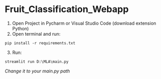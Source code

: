 # Fruit_Classification_Webapp

1. Open Project in Pycharm or Visual Studio Code (download extension Python)
2. Open terminal and run:

```commandline
pip install -r requirements.txt
```
3. Run:

```commandline
streamlit run D:\MLA\main.py
```

*Change it to your main.py path*
